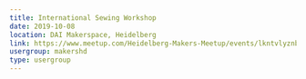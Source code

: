 ```yaml
---
title: International Sewing Workshop
date: 2019-10-08
location: DAI Makerspace, Heidelberg
link: https://www.meetup.com/Heidelberg-Makers-Meetup/events/lkntvlyznblb/
usergroup: makershd
type: usergroup
---
```

